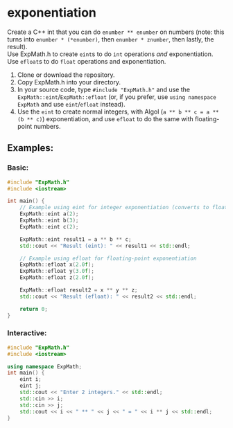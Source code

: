 # exponentiation

Create a C++ int that you can do `enumber ** enumber` on numbers (note: this turns into `enumber * (*enumber)`, then `enumber * znumber`, then lastly, the result).\
Use ExpMath.h to create `eint`s to do `int` operations _and_ exponentiation. Use `efloat`s to do `float` operations and exponentiation.

1. Clone or download the repository.
2. Copy ExpMath.h into your directory.
3. In your source code, type `#include "ExpMath.h"` and use the `ExpMath::eint`/`ExpMath::efloat` (or, if you prefer, use `using namespace ExpMath` and use `eint`/`efloat` instead).
4. Use the `eint` to create normal integers, with Algol (`a ** b ** c = a ** (b ** c)`) exponentiation, and use `efloat` to do the same with floating-point numbers.
## Examples:
### Basic:
``` cpp
#include "ExpMath.h"
#include <iostream>

int main() {
	// Example using eint for integer exponentiation (converts to floating points when exponentiating):
	ExpMath::eint a(2);
	ExpMath::eint b(3);
	ExpMath::eint c(2);

	ExpMath::eint result1 = a ** b ** c;
	std::cout << "Result (eint): " << result1 << std::endl;

	// Example using efloat for floating-point exponentiation
	ExpMath::efloat x(2.0f);
	ExpMath::efloat y(3.0f);
	ExpMath::efloat z(2.0f);

	ExpMath::efloat result2 = x ** y ** z;
	std::cout << "Result (efloat): " << result2 << std::endl;

	return 0;
}
```
### Interactive:
``` cpp
#include "ExpMath.h"
#include <iostream>

using namespace ExpMath;
int main() {
	eint i;
	eint j;
	std::cout << "Enter 2 integers." << std::endl;
	std::cin >> i;
    std::cin >> j;
	std::cout << i << " ** " << j << " = " << i ** j << std::endl;
}
```
